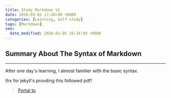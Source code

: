 ```yaml
---
title: Study Markdown V1
date: 2020-03-02 17:20:00 +0800
categories: [Learning, Self-study]
tags: [Markdown]
seo:
  date_modified: 2020-03-05 16:34:09 +0800
---
```



## Summary About The Syntax of Markdown
---

After one day's learning, I almost familier with the basic syntax.

thx for jekyll's provding this followed pdf!


> [Portal to <Markdown V2.0>](https://huadous.com/pdf/Markdown/Markdown.pdf "Open pdf")